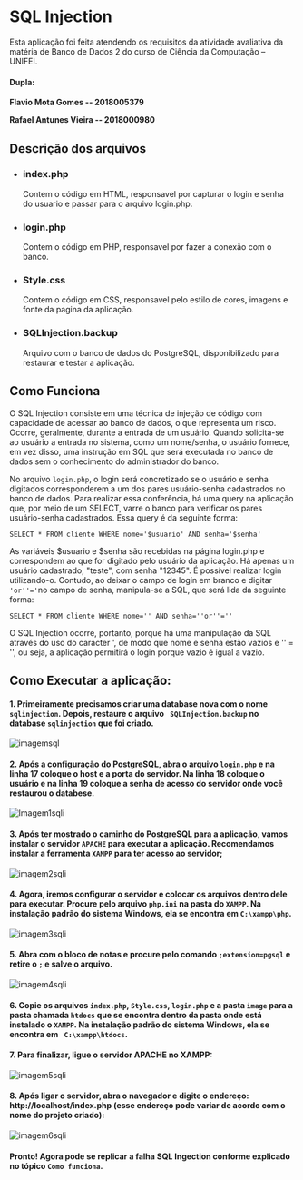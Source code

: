 # SQL Injection
Esta aplicação foi feita atendendo os requisitos da atividade avaliativa da matéria de Banco de Dados 2 do curso de Ciência da Computação – UNIFEI.
#### Dupla:
**Flavio Mota Gomes -- 2018005379**

**Rafael Antunes Vieira -- 2018000980**

## Descrição dos arquivos
- ### index.php
   Contem o código em HTML, responsavel por capturar o login e senha do usuario e passar para o arquivo login.php.
- ### login.php
   Contem o código em PHP, responsavel por fazer a conexão com o banco.
- ### Style.css
   Contem o código em CSS, responsavel pelo estilo de cores, imagens e fonte da pagina da aplicação.
- ### SQLInjection.backup
   Arquivo com o banco de dados do PostgreSQL, disponibilizado para restaurar e testar a aplicação.
   
## Como Funciona

O SQL Injection consiste em uma técnica de injeção de código com capacidade de acessar ao banco de dados, o que representa um risco. Ocorre, geralmente, durante a entrada de um usuário. Quando solicita-se ao usuário a entrada no sistema, como um nome/senha, o usuário fornece, em vez disso, uma instrução em SQL que será executada no banco de dados sem o conhecimento do administrador do banco.

No arquivo ```login.php```, o login será concretizado se o usuário e senha digitados corresponderem a um dos pares usuário-senha cadastrados no banco de dados. Para realizar essa conferência, há uma query na aplicação que, por meio de um SELECT, varre o banco para verificar os pares usuário-senha cadastrados. Essa query é da seguinte forma:

```SELECT * FROM cliente WHERE nome='$usuario' AND senha='$senha'```

As variáveis $usuario e $senha são recebidas na página login.php e correspondem ao que for digitado pelo usuário da aplicação. Há apenas um usuário cadastrado, "teste", com senha "12345". É possível realizar login utilizando-o. Contudo, ao deixar o campo de login em branco e digitar ```'or''='```no campo de senha, manipula-se a SQL, que será lida da seguinte forma:

```SELECT * FROM cliente WHERE nome='' AND senha=''or''=''```

O SQL Injection ocorre, portanto, porque há uma manipulação da SQL através do uso do caracter ', de modo que nome e senha estão vazios e '' = '', ou seja, a aplicação permitirá o login porque vazio é igual a vazio.

   
## Como Executar a aplicação:  

#### 1. Primeiramente precisamos criar uma database nova com o nome ```sqlinjection```. Depois, restaure o arquivo ``` SQLInjection.backup``` no database ```sqlinjection``` que foi criado. 

![imagemsql](https://user-images.githubusercontent.com/46981155/91649266-68803900-ea48-11ea-9cba-d9457d067ad5.png)

#### 2. Após a configuração do PostgreSQL, abra o arquivo ```login.php``` e na linha **17** coloque o host e a porta do servidor. Na linha **18** coloque o usuário e na linha **19** coloque a senha de acesso do servidor onde você restaurou o databese.

![Imagem1sqli](https://user-images.githubusercontent.com/46981155/91649055-dc6d1200-ea45-11ea-90f1-ba2eb8397b30.png)

#### 3. Após ter mostrado o caminho do PostgreSQL para a aplicação, vamos instalar o servidor ``` APACHE ``` para executar a aplicação. Recomendamos instalar a ferramenta ```XAMPP``` para ter acesso ao servidor;

![imagem2sqli](https://user-images.githubusercontent.com/46981155/91649060-edb61e80-ea45-11ea-9963-5a9e0b467426.png)


#### 4. Agora, iremos configurar o servidor e colocar os arquivos dentro dele para executar. Procure pelo arquivo ```php.ini``` na pasta do ```XAMPP```. Na instalação padrão do sistema Windows, ela se encontra em ```C:\xampp\php```.

![imagem3sqli](https://user-images.githubusercontent.com/46981155/91649066-f9094a00-ea45-11ea-9dc5-9e2a121e8db2.png)


#### 5. Abra com o bloco de notas e procure pelo comando ```;extension=pgsql``` e retire o ```;``` e salve o arquivo.

![imagem4sqli](https://user-images.githubusercontent.com/46981155/91649073-06becf80-ea46-11ea-8ab9-3de5bedb7383.png)

#### 6. Copie os arquivos ```index.php```, ```Style.css```, ```login.php``` e a pasta ```image``` para a pasta chamada ```htdocs``` que se encontra dentro da pasta onde está instalado o ```XAMPP```. Na instalação padrão do sistema Windows, ela se encontra em ``` C:\xampp\htdocs```.


#### 7. Para finalizar, ligue o servidor APACHE no XAMPP:

![imagem5sqli](https://user-images.githubusercontent.com/46981155/91649079-11796480-ea46-11ea-88c4-02153df2e108.png)

#### 8. Após ligar o servidor, abra o navegador e digite o endereço: http://localhost/index.php (esse endereço pode variar de acordo com o nome do projeto criado):

![imagem6sqli](https://user-images.githubusercontent.com/46981155/91649082-1a6a3600-ea46-11ea-82d3-442c0778d21c.png)

#### Pronto! Agora pode se replicar a falha SQL Ingection conforme explicado no tópico ```Como funciona```.

   


